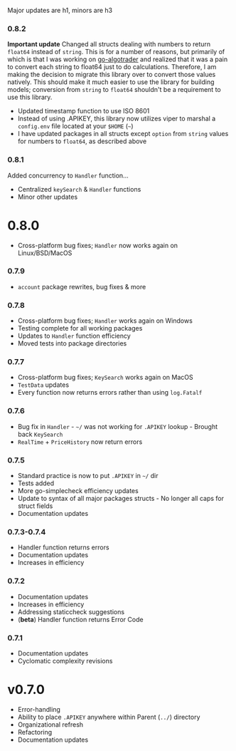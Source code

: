 Major updates are h1, minors are h3

### 0.8.2

**Important update**
Changed all structs dealing with numbers to return `float64` instead of `string`. This is for a number of reasons, but primarily of which is that I was working on [go-algotrader](https://github.com/samjtro/go-algotrader) and realized that it was a pain to convert each string to float64 just to do calculations. Therefore, I am making the decision to migrate this library over to convert those values natively. This should make it much easier to use the library for building models; conversion from `string` to `float64` shouldn't be a requirement to use this library.
- Updated timestamp function to use ISO 8601
- Instead of using .APIKEY, this library now utilizes viper to marshal a `config.env` file located at your `$HOME` (`~`)
- I have updated packages in all structs except `option` from `string` values for numbers to `float64`, as described above

### 0.8.1

Added concurrency to `Handler` function... 
- Centralized `keySearch` & `Handler` functions 
- Minor other updates

# 0.8.0

- Cross-platform bug fixes; `Handler` now works again on Linux/BSD/MacOS

### 0.7.9

- `account` package rewrites, bug fixes & more

### 0.7.8

- Cross-platform bug fixes; `Handler` works again on Windows
- Testing complete for all working packages
- Updates to `Handler` function efficiency
- Moved tests into package directories

### 0.7.7

- Cross-platform bug fixes; `KeySearch` works again on MacOS
- `TestData` updates
- Every function now returns errors rather than using `log.Fatalf`

### 0.7.6

- Bug fix in `Handler` - `~/` was not working for `.APIKEY` lookup - Brought back `KeySearch`
- `RealTime` + `PriceHistory` now return errors

### 0.7.5

- Standard practice is now to put `.APIKEY` in `~/` dir
- Tests added
- More go-simplecheck efficiency updates
- Update to syntax of all major packages structs - No longer all caps for struct fields
- Documentation updates

### 0.7.3-0.7.4

- Handler function returns errors
- Documentation updates
- Increases in efficiency

### 0.7.2

- Documentation updates
- Increases in efficiency
- Addressing staticcheck suggestions
- (**beta**) Handler function returns Error Code

### 0.7.1

- Documentation updates
- Cyclomatic complexity revisions

# v0.7.0

- Error-handling
- Ability to place `.APIKEY` anywhere within Parent (`../`) directory
- Organizational refresh
- Refactoring
- Documentation updates
